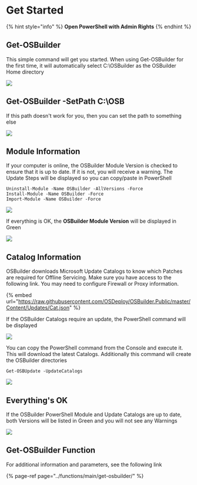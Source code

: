 # Get Started

{% hint style="info" %}
**Open PowerShell with Admin Rights**
{% endhint %}

## Get-OSBuilder

This simple command will get you started.  When using Get-OSBuilder for the first time, it will automatically select C:\OSBuilder as the OSBuilder Home directory

![](../../../.gitbook/assets/2019-02-09_23-57-08%20%281%29.png)

## Get-OSBuilder -SetPath C:\OSB

If this path doesn't work for you, then you can set the path to something else

![](../../../.gitbook/assets/2019-02-10_0-01-03.png)

## Module Information

If your computer is online, the OSBuilder Module Version is checked to ensure that it is up to date.  If it is not, you will receive a warning.  The Update Steps will be displayed so you can copy/paste in PowerShell

```text
Uninstall-Module -Name OSBuilder -AllVersions -Force
Install-Module -Name OSBuilder -Force
Import-Module -Name OSBuilder -Force
```

![](../../../.gitbook/assets/2019-02-10_0-03-56.png)

If everything is OK, the **OSBuilder Module Version** will be displayed in Green

![](../../../.gitbook/assets/2019-02-10_0-02-56.png)

## Catalog Information

OSBuilder downloads Microsoft Update Catalogs to know which Patches are required for Offline Servicing.  Make sure you have access to the following link.  You may need to configure Firewall or Proxy information.

{% embed url="https://raw.githubusercontent.com/OSDeploy/OSBuilder.Public/master/Content/Updates/Cat.json" %}

If the OSBuilder Catalogs require an update, the PowerShell command will be displayed

![](../../../.gitbook/assets/2019-02-10_0-07-28%20%281%29.png)

You can copy the PowerShell command from the Console and execute it.  This will download the latest Catalogs.  Additionally this command will create the OSBuilder directories

```text
Get-OSBUpdate -UpdateCatalogs
```

![](../../../.gitbook/assets/2019-02-10_0-14-17.png)

## Everything's OK

If the OSBuilder PowerShell Module and Update Catalogs are up to date, both Versions will be listed in Green and you will not see any Warnings

![](../../../.gitbook/assets/2019-02-10_0-14-47.png)

## Get-OSBuilder Function

For additional information and parameters, see the following link

{% page-ref page="../functions/main/get-osbuilder/" %}

